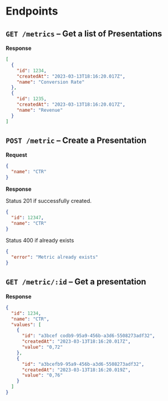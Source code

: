 # Endpoints

## `GET /metrics` – Get a list of Presentations

**Response**

```json
[
  {
    "id": 1234,
    "createdAt": "2023-03-13T18:16:20.017Z",
    "name": "Conversion Rate"
  },
  {
    "id": 1235,
    "createdAt": "2023-03-13T18:16:20.017Z",
    "name": "Revenue"
  }
]
```

## `POST /metric` – Create a Presentation

**Request**

```json
{
  "name": "CTR"
}
```

**Response**

Status 201 if successfully created.

```json
{
  "id": 12347,
  "name": "CTR"
}
```

Status 400 if already exists

```json
{
  "error": "Metric already exists"
}
```

## `GET /metric/:id` – Get a presentation

**Response**

```json
{
  "id": 1234,
  "name": "CTR",
  "values": [
    {
      "id": "a3bcef codb9-95a9-456b-a3d6-5508273adf32",
      "createdAt": "2023-03-13T18:16:20.017Z",
      "value": "0,72"
    },
    {
      "id": "a3bcefb9-95a9-456b-a3d6-5508273adf32",
      "createdAt": "2023-03-13T18:16:20.019Z",
      "value": "0,76"
    }
  ]
}
```
